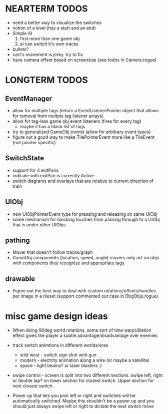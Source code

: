 # NEARTERM TODOS

- need a better way to visualize the switches
- notion of a level (has a start and an end)
- Simple AI
    1. first more than one game obj
    2. ai can switch it's own tracks
- bullets?
- cart's movement is jerky. try to fix
- have camera offset based on screensize (see todos in Camera.rogue)

# LONGTERM TODOS

## EventManager
- allow for multiple tags (return a EventListenerPointer object that allows for removal from multple tag listener arrays)
- allow for tag-less game obj event listeners (fires for every tag)
    - maybe it has a black list of tags
- try to generalized GameObj events (allow for arbitrary event types)
- figure out a good way to make TilePointerEvent more like a TileEvent (not pointer specific)

## SwitchState

- support for 4 exitPairs
- indicate with exitPair is currently Active
- switch diagrams and overlays that are relative to current direction of train

## UIObj

- new UIObjPointerEvent type for pressing and releasing on same UIObj
- some mechanism for blocking touches from passing through to a UIObj that is under other UIObjs

## pathing

- Mover that doesn't follow tracks/graph
- GameObj components (location, speed, angle) movers only act on objs with components they recognize and appropriate tags

## drawable

- Figure out the best way to deal with custom rotations/offsets/handles per image in a tileset (support commented out case in DbgObjs.rogue)


# misc game design ideas

- When doing 90deg world rotations, some sort of time warp/dilation effect gives the player a subtle advantage/disadvantage over enemies

- track switch animtions in different worlds/eras
    - wild west - switch sign shot with gun
    - modern - electrity animation along a wire (or maybe a satellite)
    - space - light beams? or laser blasters :)

- swipe control - screen is split into two different sections. swipe left, right or double tap? on lower section for closest switch. Upper section for next closest switch.
- Power up that lets you pick left or right and switches will be automatically switched. Maybe this shouldn't be a power up and you should just always swipe left or right to dictate the next switch move